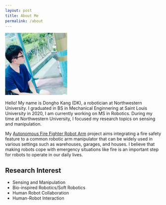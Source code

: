 ```yaml
---
layout: post
title: About Me
permalink: /about
---
```


<div class="post-flex-display">
    <img src="/img/dkprofile.jpg" width="200" alt="dkprofile">
</div>

Hello! My name is Dongho Kang (DK), a robotician at Northwestern University.
I graduated in BS in Mechanical Enginnering at Saint Louis University in 2020, I am currently working on MS in Robotics.
During my time at Northwestern University, I focused my research topics on sensing and manipulation. 

My [Autonomous Fire Fighter Robot Arm](https://rubberdk.github.io/firefigther-robot/) project aims integrating a fire safety feature to a common robotic arm manipulator that can be widely used in various settings such as warehouses, garages, and houses. I believe that making robots cope with emergency situations like fire is an important step for robots to operate in our daily lives. 


## Research Interest
 - Sensing and Manipulation
 - Bio-inspired Robotics/Soft Robotics
 - Human Robot Collaboration 
 - Human-Robot Interaction



